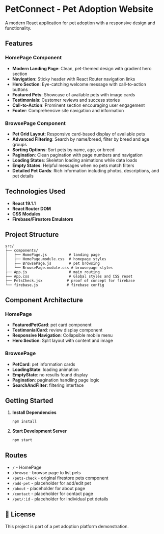 # PetConnect - Pet Adoption Website

A modern React application for pet adoption with a responsive design and functionality.

## Features

### HomePage Component
- **Modern Landing Page**: Clean, pet-themed design with gradient hero section
- **Navigation**: Sticky header with React Router navigation links
- **Hero Section**: Eye-catching welcome message with call-to-action buttons
- **Featured Pets**: Showcase of available pets with image cards
- **Testimonials**: Customer reviews and success stories
- **Call-to-Action**: Prominent section encouraging user engagement
- **Footer**: Comprehensive site navigation and information

### BrowsePage Component
- **Pet Grid Layout**: Responsive card-based display of available pets
- **Advanced Filtering**: Search by name/breed, filter by breed and age groups
- **Sorting Options**: Sort pets by name, age, or breed
- **Pagination**: Clean pagination with page numbers and navigation
- **Loading States**: Skeleton loading animations while data loads
- **Empty States**: Helpful messages when no pets match filters
- **Detailed Pet Cards**: Rich information including photos, descriptions, and pet details

## Technologies Used

- **React 19.1.1**
- **React Router DOM**
- **CSS Modules**
- **Firebase/Firestore Emulators**

## Project Structure

```
src/
├── components/
│   ├── HomePage.js          # landing page 
│   ├── HomePage.module.css  # homepage styles
│   ├── BrowsePage.js        # pet browsing 
│   └── BrowsePage.module.css # browsepage styles
├── App.js                   # main routing
├── App.css                  # Global styles and CSS reset
├── PetsCheck.jsx           # proof of concept for firebase
└── firebase.js             # firebase config
```

## Component Architecture

### HomePage
- **FeaturedPetCard**: pet card component
- **TestimonialCard**: review display component
- **Responsive Navigation**: Collapsible mobile menu
- **Hero Section**: Split layout with content and image

### BrowsePage
- **PetCard**: pet information cards
- **LoadingState**: loading animation
- **EmptyState**: no results found display
- **Pagination**: pagination handling page logic
- **SearchAndFilter**: filtering interface


## Getting Started

1. **Install Dependencies**
   ```bash
   npm install
   ```

2. **Start Development Server**
   ```bash
   npm start
   ```


## Routes

- `/` - HomePage 
- `/browse` - browse page to list pets
- `/pets-check` - original firestore pets component
- `/add-pet` - placeholder for add/edit pet
- `/about` - placeholder for about page
- `/contact` - placeholder for contact page
- `/pet/:id` - placeholder for individual pet details


## 📄 License

This project is part of a pet adoption platform demonstration.


